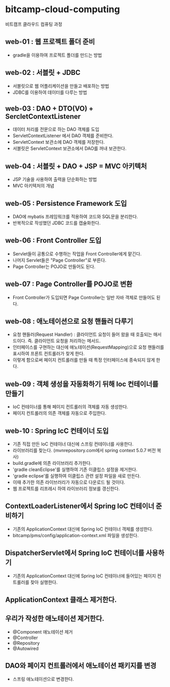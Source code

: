 # bitcamp-cloud-computing
비트캠프 클라우드 컴퓨팅 과정

## web-01 : 웹 프로젝트 폴더 준비
- gradle을 이용하여 프로젝트 폴더를 만드는 방법

## web-02 : 서블릿 + JDBC
- 서블릿으로 웹 어플리케이션을 만들고 배포하는 방법
- JDBC를 이용하여 데이터를 다루는 방법

## web-03 : DAO + DTO(VO) + SercletContextListener
- 데이터 처리를 전문으로 하는 DAO 객체를 도입
- ServletContextListener 에서 DAO 객체를 준비한다.
- ServletContext 보관소에 DAO 객체를 저장한다.
- 서블릿은 ServletContext 보관소에서 DAO를 꺼내 보관한다.

## web-04 : 서블릿 + DAO + JSP = MVC 아키텍처
- JSP 기술을 사용하여 출력을 단순화하는 방법
- MVC 아키텍처의 개념

## web-05 : Persistence Framework 도입
- DAO에 mybatis 프레임워크를 적용하여 코드와 SQL문을 분리한다.
- 반복적으로 작성했던 JDBC 코드를 캡슐화한다.

## web-06 : Front Controller 도입
- Servlet들이 공통으로 수행하는 작업을 Front Controller에게 맡긴다.
- 나머지 Servlet들은 "Page Controller"로 부른다.
- Page Controller는 POJO로 만들어도 된다.

## web-07 : Page Controller를 POJO로 변환
- Front Controller가 도입되면 Page Controller는 일반 자바 객체로 만들어도 된다.

## web-08 : 애노테이션으로 요청 핸들러 다루기
- 요청 핸들러(Request Handler) : 클라이언트 요청이 들어 왔을 때 호출되는 매서드이다.
  즉. 클라이언트 요청을 처리하는 메서드.
- 인터페이스를 구현하는 대신에 애노테이션(RequestMapping)으로 요청 핸들러를 표시하여 프론트 컨트롤러가 찾게 한다.
- 이렇게 함으로써 페이지 컨트롤러를 만들 때 특정 인터페이스에 종속되지 않게 한다. 

## web-09 : 객체 생성을 자동화하기 뒤해 Ioc 컨테이너를 만들기
- IoC 컨테이너를 통해 페이지 컨트롤러의 객체를 자동 생성한다.
- 페이지 컨트롤러의 의존 객체를 자동으로 주입한다.

## web-10 : Spring IcC 컨테이너 도입
- 기존 직접 만든 IoC 컨테이너 대신에 스프링 컨테이너를 사용한다.
- 라이브러리를 찾는다. (mvnrepository.com에서 spring context 5.0.7 버전 복사)
- build.gradle에 의존 라이브러리 추가한다.
- 'gradle cleanEclipse'를 실행하여 기존 이클립스 설정을 제거한다.
- 'gradle eclipse'를 실행하여 이클립스 관련 설정 파일을 새로 만든다.
- 이때 추가한 의존 라이브러리가 자동으로 다운로드 될 것이다.
- 웹 프로젝트를 리프레시 하여 라이브러리 정보를 갱신한다.

## ContextLoaderListener에서 Spring IoC 컨테이너 준비하기
- 기존의 ApplicationContext 대신에 Spring IoC 컨테이너 객체를 생성한다.
- bitcamp/pms/config/application-context.xml 파일을 생성한다.

## DispatcherServlet에서 Spring IoC 컨테이너를 사용하기
- 기존의 ApplicationContext 대신에 Spring IoC 컨테이너에 들어있는 페이지 컨트롤러를 찾아 실행한다.

## ApplicationContext 클래스 제거한다.

## 우리가 작성한 애노테이션 제거한다.
- @Component 애노테이션 제거
- @Controller
- @Repository
- @Autowired

## DAO와 페이지 컨트롤러에서 애노테이션 패키지를 변경
- 스프링 애노테이션으로 변경한다.